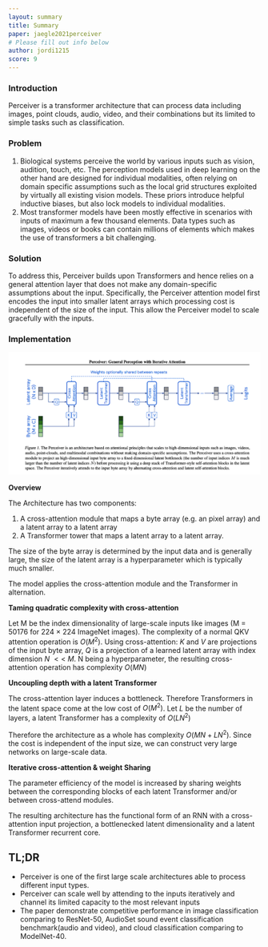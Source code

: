 ```yaml
---
layout: summary
title: Summary
paper: jaegle2021perceiver
# Please fill out info below
author: jordi1215
score: 9
---
```

### Introduction
Perceiver is a transformer architecture that can process data including images, point clouds, audio, video, and their combinations but its limited to simple tasks such as classification.
### Problem
1. Biological systems perceive the world by various inputs such as vision, audition, touch, etc. The perception models used in deep learning on the other hand are designed for individual modalities, often relying on domain specific assumptions such as the local grid structures exploited by virtually all existing vision models. These priors introduce helpful inductive biases, but also lock models to individual modalities.
2. Most transformer models have been mostly effective in scenarios with inputs of maximum a few thousand elements. Data types such as images, videos or books can contain millions of elements which makes the use of transformers a bit challenging.

### Solution
To address this, Perceiver builds upon Transformers and hence relies on a general attention layer that does not make any domain-specific assumptions about the input. Specifically, the Perceiver attention model first encodes the input into smaller latent arrays which processing cost is independent of the size of the input. This allow the Perceiver model to scale gracefully with the inputs.

### Implementation

![](jaegle2021perceiver_1a.png)

**Overview**  

The Architecture has two components:  
1. A cross-attention module that maps a byte array (e.g. an
pixel array) and a latent array to a latent array
2. A
Transformer tower that maps a latent array to a latent array.  

The size of the byte array is determined by the input data and is generally large, the size of the latent array is a hyperparameter which is typically much smaller.

The model applies the cross-attention module and the Transformer in alternation. 

**Taming quadratic complexity with cross-attention**

Let M be the index dimensionality of large-scale inputs like images (M = 50176 for 224 × 224 ImageNet images). The complexity of a normal QKV attention operation is $O(M^2)$. Using cross-attention: $K$
 and $V$ are projections of the input byte array, $Q$ is a projection of a learned latent array with index dimension $N$ $<<$ $M$. N being a hyperparameter, the resulting cross-attention operation has complexity $O(MN)$

 **Uncoupling depth with a latent Transformer**

The cross-attention layer induces a bottleneck. Therefore Transformers in the latent space come at the low cost of $O(M^2)$. Let $L$ be the number of layers, a latent Transformer has a complexity of $O(LN^2)$

Therefore the architecture as a whole has complexity $O(MN+LN^2)$. Since the cost is independent of the input size, we can construct very large networks on large-scale data.

**Iterative cross-attention & weight Sharing**

The parameter efficiency of the model is increased by sharing weights between the corresponding blocks of each latent Transformer and/or between cross-attend modules. 

The resulting architecture has the functional form of an RNN with a cross-attention input projection, a bottlenecked latent dimensionality and a latent Transformer recurrent core.

## TL;DR
* Perceiver is one of the first large scale architectures able to process different input types.
* Perceiver can scale well by attending to the inputs iteratively and channel its limited capacity to the most relevant inputs
* The paper demonstrate competitive performance in image classification comparing to ResNet-50, AudioSet sound event classification benchmark(audio and video), and cloud classification comparing to ModelNet-40.